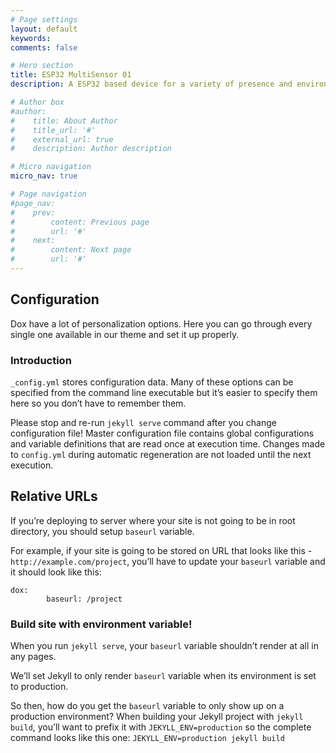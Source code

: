 ```yaml
---
# Page settings
layout: default
keywords:
comments: false

# Hero section
title: ESP32 MultiSensor 01
description: A ESP32 based device for a variety of presence and environmental sensors. 

# Author box
#author:
#    title: About Author
#    title_url: '#'
#    external_url: true
#    description: Author description

# Micro navigation
micro_nav: true

# Page navigation
#page_nav:
#    prev:
#        content: Previous page
#        url: '#'
#    next:
#        content: Next page
#        url: '#'
---
```


<body>
    <h2>Configuration</h2>
    <p>Dox have a lot of personalization options. Here you can go through every single one available in our theme and set it up properly.</p>
    <h3>Introduction</h3>
    <p><code>_config.yml</code> stores configuration data. Many of these options can be specified from the command line executable but it’s easier to specify them here so you don’t have to remember them.</p>
    <p>Please stop and re-run <code>jekyll serve</code> command after you change configuration file! Master configuration file contains global configurations and variable definitions that are read once at execution time. Changes made to <code>config.yml</code> during automatic regeneration are not loaded until the next execution.</p>
    <h2>Relative URLs</h2>
    <p>If you’re deploying to server where your site is not going to be in root directory, you should setup <code>baseurl</code> variable.</p>
    <p>For example, if your site is going to be stored on URL that looks like this - <code>http://example.com/project</code>, you’ll have to update your <code>baseurl</code> variable and it should look like this:</p>
    <div class="example">
        <pre><code>dox:
        baseurl: /project</code></pre>
    </div>
    <h3>Build site with environment variable!</h3>
    <p>When you run <code>jekyll serve</code>, your <code>baseurl</code> variable shouldn’t render at all in any pages.</p>
    <p>We’ll set Jekyll to only render <code>baseurl</code> variable when its environment is set to production.</p>
    <p>So then, how do you get the <code>baseurl</code> variable to only show up on a production environment? When building your Jekyll project with <code>jekyll build</code>, you’ll want to prefix it with <code>JEKYLL_ENV=production</code> so the complete command looks like this one: <code>JEKYLL_ENV=production jekyll build</code></p>

</body>
